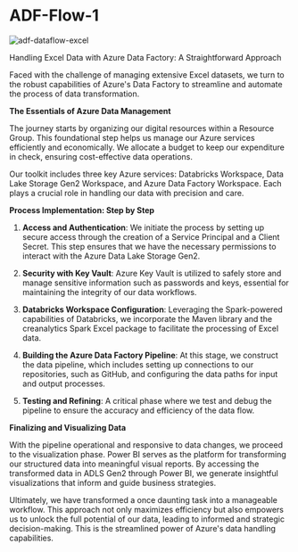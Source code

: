# ADF-Flow-1


![adf-dataflow-excel](https://github.com/Akiwacky/ADF-Flow-1/assets/46425499/4cebc348-d058-47bd-98b3-0e7073ad3c53)




Handling Excel Data with Azure Data Factory: A Straightforward Approach

Faced with the challenge of managing extensive Excel datasets, we turn to the robust capabilities of Azure's Data Factory to streamline and automate the process of data transformation.

**The Essentials of Azure Data Management**

The journey starts by organizing our digital resources within a Resource Group. This foundational step helps us manage our Azure services efficiently and economically. We allocate a budget to keep our expenditure in check, ensuring cost-effective data operations.

Our toolkit includes three key Azure services: Databricks Workspace, Data Lake Storage Gen2 Workspace, and Azure Data Factory Workspace. Each plays a crucial role in handling our data with precision and care.

**Process Implementation: Step by Step**

1. **Access and Authentication**: We initiate the process by setting up secure access through the creation of a Service Principal and a Client Secret. This step ensures that we have the necessary permissions to interact with the Azure Data Lake Storage Gen2.

2. **Security with Key Vault**: Azure Key Vault is utilized to safely store and manage sensitive information such as passwords and keys, essential for maintaining the integrity of our data workflows.

3. **Databricks Workspace Configuration**: Leveraging the Spark-powered capabilities of Databricks, we incorporate the Maven library and the creanalytics Spark Excel package to facilitate the processing of Excel data.

4. **Building the Azure Data Factory Pipeline**: At this stage, we construct the data pipeline, which includes setting up connections to our repositories, such as GitHub, and configuring the data paths for input and output processes.

5. **Testing and Refining**: A critical phase where we test and debug the pipeline to ensure the accuracy and efficiency of the data flow.

**Finalizing and Visualizing Data**

With the pipeline operational and responsive to data changes, we proceed to the visualization phase. Power BI serves as the platform for transforming our structured data into meaningful visual reports. By accessing the transformed data in ADLS Gen2 through Power BI, we generate insightful visualizations that inform and guide business strategies.

Ultimately, we have transformed a once daunting task into a manageable workflow. This approach not only maximizes efficiency but also empowers us to unlock the full potential of our data, leading to informed and strategic decision-making. This is the streamlined power of Azure's data handling capabilities.
